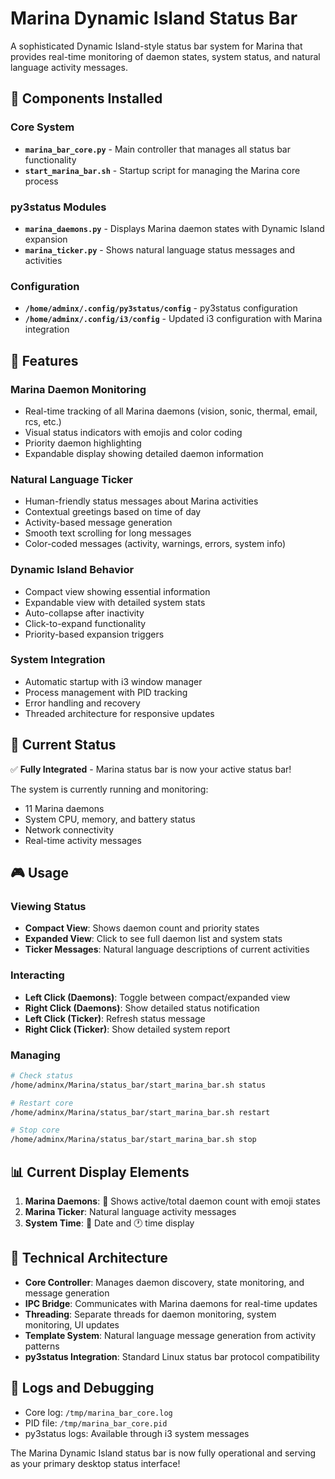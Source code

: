 # Marina Dynamic Island Status Bar

A sophisticated Dynamic Island-style status bar system for Marina that provides real-time monitoring of daemon states, system status, and natural language activity messages.

## 🌊 Components Installed

### Core System
- **`marina_bar_core.py`** - Main controller that manages all status bar functionality
- **`start_marina_bar.sh`** - Startup script for managing the Marina core process

### py3status Modules
- **`marina_daemons.py`** - Displays Marina daemon states with Dynamic Island expansion
- **`marina_ticker.py`** - Shows natural language status messages and activities

### Configuration
- **`/home/adminx/.config/py3status/config`** - py3status configuration
- **`/home/adminx/.config/i3/config`** - Updated i3 configuration with Marina integration

## 🎯 Features

### Marina Daemon Monitoring
- Real-time tracking of all Marina daemons (vision, sonic, thermal, email, rcs, etc.)
- Visual status indicators with emojis and color coding
- Priority daemon highlighting
- Expandable display showing detailed daemon information

### Natural Language Ticker
- Human-friendly status messages about Marina activities
- Contextual greetings based on time of day
- Activity-based message generation
- Smooth text scrolling for long messages
- Color-coded messages (activity, warnings, errors, system info)

### Dynamic Island Behavior
- Compact view showing essential information
- Expandable view with detailed system stats
- Auto-collapse after inactivity
- Click-to-expand functionality
- Priority-based expansion triggers

### System Integration
- Automatic startup with i3 window manager
- Process management with PID tracking
- Error handling and recovery
- Threaded architecture for responsive updates

## 🚀 Current Status

✅ **Fully Integrated** - Marina status bar is now your active status bar!

The system is currently running and monitoring:
- 11 Marina daemons
- System CPU, memory, and battery status
- Network connectivity
- Real-time activity messages

## 🎮 Usage

### Viewing Status
- **Compact View**: Shows daemon count and priority states
- **Expanded View**: Click to see full daemon list and system stats
- **Ticker Messages**: Natural language descriptions of current activities

### Interacting
- **Left Click (Daemons)**: Toggle between compact/expanded view
- **Right Click (Daemons)**: Show detailed status notification
- **Left Click (Ticker)**: Refresh status message
- **Right Click (Ticker)**: Show detailed system report

### Managing
```bash
# Check status
/home/adminx/Marina/status_bar/start_marina_bar.sh status

# Restart core
/home/adminx/Marina/status_bar/start_marina_bar.sh restart

# Stop core
/home/adminx/Marina/status_bar/start_marina_bar.sh stop
```

## 📊 Current Display Elements

1. **Marina Daemons**: 🌊 Shows active/total daemon count with emoji states
2. **Marina Ticker**: Natural language activity messages
3. **System Time**: 📅 Date and 🕐 time display

## 🔧 Technical Architecture

- **Core Controller**: Manages daemon discovery, state monitoring, and message generation
- **IPC Bridge**: Communicates with Marina daemons for real-time updates
- **Threading**: Separate threads for daemon monitoring, system monitoring, UI updates
- **Template System**: Natural language message generation from activity patterns
- **py3status Integration**: Standard Linux status bar protocol compatibility

## 📝 Logs and Debugging

- Core log: `/tmp/marina_bar_core.log`
- PID file: `/tmp/marina_bar_core.pid`
- py3status logs: Available through i3 system messages

The Marina Dynamic Island status bar is now fully operational and serving as your primary desktop status interface!
